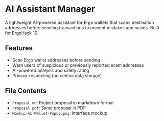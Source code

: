 # AI Assistant Manager

A lightweight AI-powered assistant for Ergo wallets that scans destination addresses before sending transactions to prevent mistakes and scams. Built for ErgoHack 10.

## Features
- Scan Ergo wallet addresses before sending
- Warn users of suspicious or previously reported scam addresses
- AI-powered analysis and safety rating
- Privacy-respecting (no central data storage)

## File Contents
- `Proposal.md`: Project proposal in markdown format
- `Proposal.pdf`: Same proposal in PDF
- `Mockup-AI-Wallet-Popup.png`: Interface mockup
